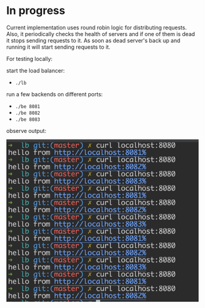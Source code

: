 # In progress

Current implementation uses round robin logic for distributing requests.
Also, it periodically checks the health of servers and if one of them is dead it stops sending requests to it.
As soon as dead server's back up and running it will start sending requests to it.

For testing locally:

start the load balancer:
- `./lb`

run a few backends on different ports:
- `./be 8081`
- `./be 8082`
- `./be 8083`

observe output:

![My Image](example.png)
